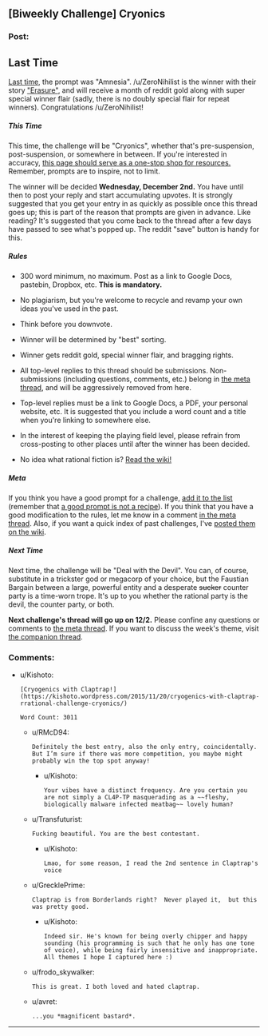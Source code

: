 ## [Biweekly Challenge] Cryonics

### Post:

## Last Time

[Last time,](https://www.reddit.com/r/rational/comments/3rk5kv/biweekly_challenge_amnesia/?sort=confidence) the prompt was "Amnesia". /u/ZeroNihilist is the winner with their story ["Erasure"](https://www.reddit.com/r/rational/comments/3rk5kv/biweekly_challenge_amnesia/cwpx53i), and will receive a month of reddit gold along with super special winner flair (sadly, there is no doubly special flair for repeat winners). Congratulations /u/ZeroNihilist!

##### This Time

This time, the challenge will be "Cryonics", whether that's pre-suspension, post-suspension, or somewhere in between. If you're interested in accuracy, [this page should serve as a one-stop shop for resources.](http://wiki.lesswrong.com/wiki/Cryonics) Remember, prompts are to inspire, not to limit.

The winner will be decided **Wednesday, December 2nd.** You have until then to post your reply and start accumulating upvotes. It is strongly suggested that you get your entry in as quickly as possible once this thread goes up; this is part of the reason that prompts are given in advance. Like reading? It's suggested that you come back to the thread after a few days have passed to see what's popped up. The reddit "save" button is handy for this.

##### Rules

* 300 word minimum, no maximum. Post as a link to Google Docs, pastebin, Dropbox, etc. **This is mandatory.**

* No plagiarism, but you're welcome to recycle and revamp your own ideas you've used in the past.

* Think before you downvote.

* Winner will be determined by "best" sorting.

* Winner gets reddit gold, special winner flair, and bragging rights.

* All top-level replies to this thread should be submissions. Non-submissions (including questions, comments, etc.) belong in [the meta thread](http://www.reddit.com/r/rational/comments/39dxi3), and will be aggressively removed from here.

* Top-level replies must be a link to Google Docs, a PDF, your personal website, etc. It is suggested that you include a word count and a title when you're linking to somewhere else.

* In the interest of keeping the playing field level, please refrain from cross-posting to other places until after the winner has been decided.

* No idea what rational fiction is? [Read the wiki!](http://www.reddit.com/r/rational/wiki/index)

##### Meta

If you think you have a good prompt for a challenge, [add it to the list](https://docs.google.com/spreadsheets/d/1B6HaZc8FYkr6l6Q4cwBc9_-Yq1g0f_HmdHK5L1tbEbA/edit?usp=sharing) (remember that [a good prompt is not a recipe](http://www.reddit.com/r/WritingPrompts/wiki/prompts?src=RECIPE)). If you think that you have a good modification to the rules, let me know in a comment [in the meta thread](http://www.reddit.com/r/rational/comments/39dxi3). Also, if you want a quick index of past challenges, I've [posted them on the wiki](https://www.reddit.com/r/rational/wiki/weeklychallenge).

##### Next Time

Next time, the challenge will be "Deal with the Devil". You can, of course, substitute in a trickster god or megacorp of your choice, but the Faustian Bargain between a large, powerful entity and a desperate ~~sucker~~ counter party is a time-worn trope. It's up to you whether the rational party is the devil, the counter party, or both.

**Next challenge's thread will go up on 12/2.** Please confine any questions or comments to [the meta thread](http://www.reddit.com/r/rational/comments/39dxi3). If you want to discuss the week's theme, visit [the companion thread](https://www.reddit.com/r/rational/comments/3teiu2/challenge_companion_cryonics/).

### Comments:

- u/Kishoto:
  ```
  [Cryogenics with Claptrap!](https://kishoto.wordpress.com/2015/11/20/cryogenics-with-claptrap-rrational-challenge-cryonics/)

  Word Count: 3011
  ```

  - u/RMcD94:
    ```
    Definitely the best entry, also the only entry, coincidentally. But I’m sure if there was more competition, you maybe might probably win the top spot anyway!
    ```

    - u/Kishoto:
      ```
      Your vibes have a distinct frequency. Are you certain you are not simply a CL4P-TP masquerading as a ~~fleshy, biologically malware infected meatbag~~ lovely human?
      ```

  - u/Transfuturist:
    ```
    Fucking beautiful. You are the best contestant.
    ```

    - u/Kishoto:
      ```
      Lmao, for some reason, I read the 2nd sentence in Claptrap's voice
      ```

  - u/GrecklePrime:
    ```
    Claptrap is from Borderlands right?  Never played it,  but this was pretty good.
    ```

    - u/Kishoto:
      ```
      Indeed sir. He's known for being overly chipper and happy sounding (his programming is such that he only has one tone of voice), while being fairly insensitive and inappropriate. All themes I hope I captured here :)
      ```

  - u/frodo_skywalker:
    ```
    This is great. I both loved and hated claptrap.
    ```

  - u/avret:
    ```
    ...you *magnificent bastard*.
    ```

---

